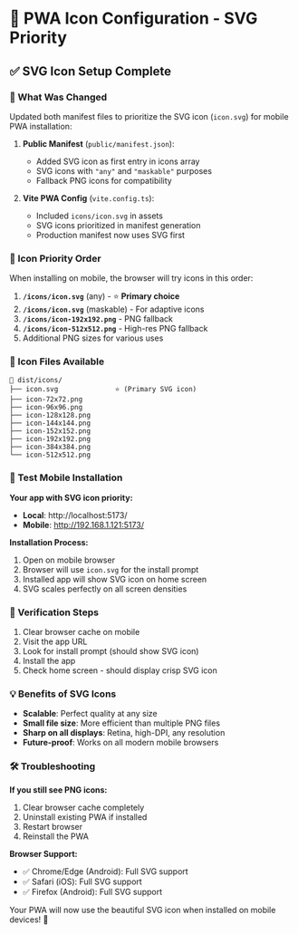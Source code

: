 # 🎨 PWA Icon Configuration - SVG Priority

## ✅ SVG Icon Setup Complete

### 🎯 What Was Changed
Updated both manifest files to prioritize the SVG icon (`icon.svg`) for mobile PWA installation:

1. **Public Manifest** (`public/manifest.json`):
   - Added SVG icon as first entry in icons array
   - SVG icons with `"any"` and `"maskable"` purposes
   - Fallback PNG icons for compatibility

2. **Vite PWA Config** (`vite.config.ts`):
   - Included `icons/icon.svg` in assets
   - SVG icons prioritized in manifest generation
   - Production manifest now uses SVG first

### 📱 Icon Priority Order
When installing on mobile, the browser will try icons in this order:

1. **`/icons/icon.svg`** (any) - ⭐ **Primary choice**
2. **`/icons/icon.svg`** (maskable) - For adaptive icons
3. **`/icons/icon-192x192.png`** - PNG fallback
4. **`/icons/icon-512x512.png`** - High-res PNG fallback
5. Additional PNG sizes for various uses

### 🔄 Icon Files Available
```
📁 dist/icons/
├── icon.svg              ⭐ (Primary SVG icon)
├── icon-72x72.png
├── icon-96x96.png
├── icon-128x128.png
├── icon-144x144.png
├── icon-152x152.png
├── icon-192x192.png
├── icon-384x384.png
└── icon-512x512.png
```

### 📱 Test Mobile Installation
**Your app with SVG icon priority:**
- **Local**: http://localhost:5173/
- **Mobile**: http://192.168.1.121:5173/

**Installation Process:**
1. Open on mobile browser
2. Browser will use `icon.svg` for the install prompt
3. Installed app will show SVG icon on home screen
4. SVG scales perfectly on all screen densities

### 🧪 Verification Steps
1. Clear browser cache on mobile
2. Visit the app URL
3. Look for install prompt (should show SVG icon)
4. Install the app
5. Check home screen - should display crisp SVG icon

### 💡 Benefits of SVG Icons
- **Scalable**: Perfect quality at any size
- **Small file size**: More efficient than multiple PNG files
- **Sharp on all displays**: Retina, high-DPI, any resolution
- **Future-proof**: Works on all modern mobile browsers

### 🛠️ Troubleshooting
**If you still see PNG icons:**
1. Clear browser cache completely
2. Uninstall existing PWA if installed
3. Restart browser
4. Reinstall the PWA

**Browser Support:**
- ✅ Chrome/Edge (Android): Full SVG support
- ✅ Safari (iOS): Full SVG support
- ✅ Firefox (Android): Full SVG support

Your PWA will now use the beautiful SVG icon when installed on mobile devices! 🎉
